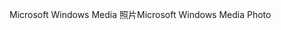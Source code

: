 <span data-ttu-id="18efe-101">Microsoft Windows Media 照片</span><span class="sxs-lookup"><span data-stu-id="18efe-101">Microsoft Windows Media Photo</span></span>